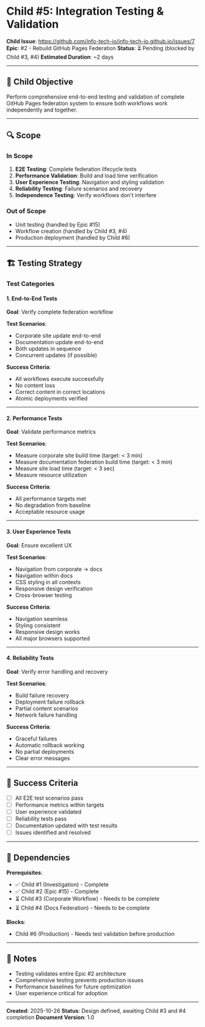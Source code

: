 # Child #5: Integration Testing & Validation

**Child Issue**: https://github.com/info-tech-io/info-tech-io.github.io/issues/7
**Epic**: #2 - Rebuild GitHub Pages Federation
**Status**: ⏳ Pending (blocked by Child #3, #4)
**Estimated Duration**: ~2 days

---

## 🎯 Child Objective

Perform comprehensive end-to-end testing and validation of complete GitHub Pages federation system to ensure both workflows work independently and together.

---

## 🔍 Scope

### In Scope
1. **E2E Testing**: Complete federation lifecycle tests
2. **Performance Validation**: Build and load time verification
3. **User Experience Testing**: Navigation and styling validation
4. **Reliability Testing**: Failure scenarios and recovery
5. **Independence Testing**: Verify workflows don't interfere

### Out of Scope
- Unit testing (handled by Epic #15)
- Workflow creation (handled by Child #3, #4)
- Production deployment (handled by Child #6)

---

## 🏗️ Testing Strategy

### Test Categories

#### 1. End-to-End Tests
**Goal**: Verify complete federation workflow

**Test Scenarios**:
- Corporate site update end-to-end
- Documentation update end-to-end
- Both updates in sequence
- Concurrent updates (if possible)

**Success Criteria**:
- All workflows execute successfully
- No content loss
- Correct content in correct locations
- Atomic deployments verified

---

#### 2. Performance Tests
**Goal**: Validate performance metrics

**Test Scenarios**:
- Measure corporate site build time (target: < 3 min)
- Measure documentation federation build time (target: < 3 min)
- Measure site load time (target: < 3 sec)
- Measure resource utilization

**Success Criteria**:
- All performance targets met
- No degradation from baseline
- Acceptable resource usage

---

#### 3. User Experience Tests
**Goal**: Ensure excellent UX

**Test Scenarios**:
- Navigation from corporate → docs
- Navigation within docs
- CSS styling in all contexts
- Responsive design verification
- Cross-browser testing

**Success Criteria**:
- Navigation seamless
- Styling consistent
- Responsive design works
- All major browsers supported

---

#### 4. Reliability Tests
**Goal**: Verify error handling and recovery

**Test Scenarios**:
- Build failure recovery
- Deployment failure rollback
- Partial content scenarios
- Network failure handling

**Success Criteria**:
- Graceful failures
- Automatic rollback working
- No partial deployments
- Clear error messages

---

## 🎯 Success Criteria

- [ ] All E2E test scenarios pass
- [ ] Performance metrics within targets
- [ ] User experience validated
- [ ] Reliability tests pass
- [ ] Documentation updated with test results
- [ ] Issues identified and resolved

---

## 🔗 Dependencies

**Prerequisites**:
- ✅ Child #1 (Investigation) - Complete
- ✅ Child #2 (Epic #15) - Complete
- ⏳ Child #3 (Corporate Workflow) - Needs to be complete
- ⏳ Child #4 (Docs Federation) - Needs to be complete

**Blocks**:
- Child #6 (Production) - Needs test validation before production

---

## 📝 Notes

- Testing validates entire Epic #2 architecture
- Comprehensive testing prevents production issues
- Performance baselines for future optimization
- User experience critical for adoption

---

**Created**: 2025-10-26
**Status**: Design defined, awaiting Child #3 and #4 completion
**Document Version**: 1.0
